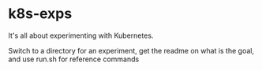 # k8s-exps
It's all about experimenting with Kubernetes.

Switch to a directory for an experiment, get the readme on what is the goal, and use run.sh for reference commands